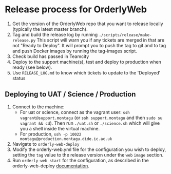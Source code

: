 # Release process for OrderlyWeb

1. Get the version of the OrderlyWeb repo that you want to release locally (typically the latest master branch).  
1. Tag and build the release log by running 
   `./scripts/release/make-release.py`
   This script will warn you if any tickets are merged in that are not "Ready 
   to Deploy". It will prompt you to push the tag to git and to tag and push Docker images by running the tag-images 
   script.
1. Check build has passed in Teamcity
1. Deploy to the support machine(s), test and deploy to production when ready (see below).
1. Use `RELEASE_LOG.md` to know which tickets to update to the 'Deployed' status

## Deploying to UAT / Science / Production

1. Connect to the machine:
    - For uat or science, connect as the vagrant user: `ssh vagrant@support.montagu` (or `ssh support.montagu` and then 
       `sudo su vagrant && cd`). Then run `./uat.sh` or `./science.sh` which will give you a shell inside the virtual 
       machine.
    - For production, `ssh -p 10022 montagu@production.montagu.dide.ic.ac.uk`   
1. Navigate to `orderly-web-deploy`
1. Modify the orderly-web.yml file for the configuration you wish to deploy, setting the `tag` value to the release 
   version under the `web` `image` section. 
1. Run `orderly-web start` for the configuration, as described in the orderly-web-deploy 
    [documentation](https://github.com/vimc/orderly-web-deploy/blob/a189456edc11f347f179fcf1763cc034fd1516ac/README.md).  